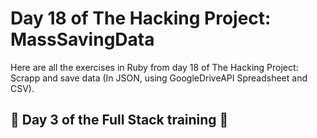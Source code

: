 # Day 18 of The Hacking Project: MassSavingData
Here are all the exercises in Ruby from day 18 of The Hacking Project: Scrapp and save data (In JSON, using GoogleDriveAPI Spreadsheet and CSV).

## 🎉 Day 3 of the Full Stack training 🎉